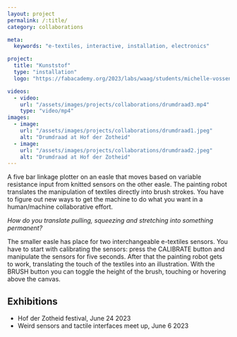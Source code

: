 ```yaml
---
layout: project
permalink: /:title/
category: collaborations

meta:
  keywords: "e-textiles, interactive, installation, electronics"

project:
  title: "Kunststof"
  type: "installation"
  logo: "https://fabacademy.org/2023/labs/waag/students/michelle-vossen/assets/images/final-project/thumb.gif"

videos:
  - video:
    url: "/assets/images/projects/collaborations/drumdraad3.mp4"
    type: "video/mp4"
images:
  - image:
    url: "/assets/images/projects/collaborations/drumdraad1.jpeg"
    alt: "Drumdraad at Hof der Zotheid"
  - image:
    url: "/assets/images/projects/collaborations/drumdraad2.jpeg"
    alt: "Drumdraad at Hof der Zotheid"
---
```

A five bar linkage plotter on an easle that moves based on variable resistance input from knitted sensors on the other easle. The painting robot translates the manipulation of textiles directly into brush strokes. You have to figure out new ways to get the machine to do what you want in a human/machine collaborative effort.

*How do you translate pulling, squeezing and stretching into something permanent?*

The smaller easle has place for two interchangeable e-textiles sensors. You have to start with calibrating the sensors: press the CALIBRATE button and manipulate the sensors for five seconds. After that the painting robot gets to work, translating the touch of the textiles into an illustration. With the BRUSH button you can toggle the height of the brush, touching or hovering above the canvas.

## Exhibitions

- Hof der Zotheid festival, June 24 2023
- Weird sensors and tactile interfaces meet up, June 6 2023